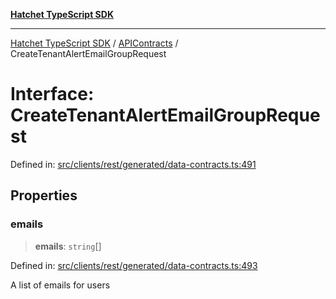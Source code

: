 [**Hatchet TypeScript SDK**](../../../../README.md)

***

[Hatchet TypeScript SDK](../../../../README.md) / [APIContracts](../README.md) / CreateTenantAlertEmailGroupRequest

# Interface: CreateTenantAlertEmailGroupRequest

Defined in: [src/clients/rest/generated/data-contracts.ts:491](https://github.com/hatchet-dev/hatchet/blob/0288a24f2e9f14787135b399bd47182f4d1260d9/sdks/typescript/src/clients/rest/generated/data-contracts.ts#L491)

## Properties

### emails

> **emails**: `string`[]

Defined in: [src/clients/rest/generated/data-contracts.ts:493](https://github.com/hatchet-dev/hatchet/blob/0288a24f2e9f14787135b399bd47182f4d1260d9/sdks/typescript/src/clients/rest/generated/data-contracts.ts#L493)

A list of emails for users
